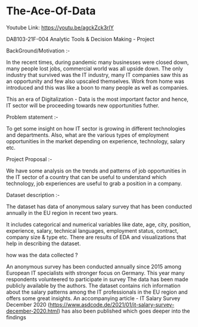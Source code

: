 # The-Ace-Of-Data
Youtube Link: https://youtu.be/agckZck3rIY

DAB103-21F-004 Analytic Tools &amp; Decision Making - Project

BackGround/Motivation :-

In the recent times, during pandemic many businesses were closed down, many people lost jobs, commercial world was all upside down. The only industry that survived was the IT industry, many IT companies saw this as an opportunity and few also upscaled themselves. Work from home was introduced and this was like a boon to many people as well as companies.

This an era of Digitalization - Data is the most important factor and hence, IT sector will be proceeding towards new opportunities futher. 

Problem statement :-

To get some insight on how IT sector is growing in different technologies and departments. Also, what are the various types of employment opportunities in the market depending on experience, technology, salary etc.

Project Proposal :-

We have some analysis on the trends and patterns of job opportunities in the IT sector of a country that can be useful to understand which technology, job experiences are useful to grab a position in a company.

Dataset description :-

The dataset has data of anonymous salary survey that has been conducted annually in the EU region in recent two years.

It includes categorical and numerical variables like date, age, city, position, experience, salary, technical languages, employment status, contract, company size & type etc.
There are results of EDA and visualizations that help in describing the dataset.

how was the data collected ?

An anonymous survey has been conducted annually since 2015 among European IT specialists with stronger focus on Germany. This year many  respondents volunteered to participate in survey The data has been made publicly available by the authors.
The dataset contains rich information about the salary patterns among the IT professionals in the EU region and offers some great insights.
An accompanying article - IT Salary Survey December 2020 (https://www.asdcode.de/2021/01/it-salary-survey-december-2020.html) has also been published which goes deeper into the findings
